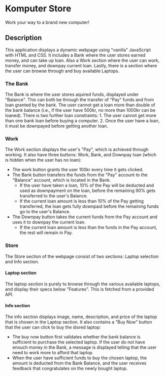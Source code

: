 # Komputer Store

Work your way to a brand new computer!

## Description

This application displays a dynamic webpage using "vanilla" JavaScript with HTML and CSS.
It includes a Bank where the user stores earned money, and can take up loan.
Also a Work section where the user can work, transfer money, and downpay current loan.
Lastly, there is a section where the user can browse through and buy available Laptops.

### The Bank

The Bank is where the user stores aquired funds, displayed under "Balance".
This can both be through the transfer of "Pay" funds and from loan granted by the bank.
The user cannot get a loan more than double of the bank balance (i.e., if the user have 500kr, no more than 1000kr can be loaned).
There is two further loan constraints: 1. The user cannot get more than one bank loan before buying a computer. 2. Once the user have a loan, it must be downpayed before getting another loan.

### Work

The Work section displays the user's "Pay", which is achieved through working.
It also have three buttons: Work, Bank, and Downpay loan (which is hidden when the user has no loan):

- The work button grants the user 100kr every time it gets clicked.
- The Bank button transfers the funds from the "Pay" account to the "Balance" account, which is located in the Bank.
  - If the user have taken a loan, 10% of the Pay will be deducted and used as downpayment on the loan, before the remaining 90% gets transferred to the user's Balance.
  - If the current loan amount is less than 10% of the Pay getting transferred, the loan gets fully downpaid before
    the remaining funds go to the user's Balance.
- The Downpay button takes the current funds from the Pay account and uses it to downpay the current loan.
  - If the current loan amount is less than the funds in the Pay account, the rest will remain in Pay.

### Store

The Store section of the webpage consist of two sections: Laptop selection and Info section.

#### Laptop section

The laptop section is purely to browse through the various available laptops, and display their specs below "Features".
This is fetched from a provided API.

#### Info section

The info section displays image, name, description, and price of the laptop that is chosen in the Laptop section.
It also contains a "Buy Now" button that the user can click to buy the disred laptop:

- The buy now button first validates whether the bank balance is sufficient to purchase the selected laptop.
  If the user do not have enouch money in the Bank, a message is displayed telling that the user need to work more to afford that laptop.
- When the user have sufficient funds to buy the chosen laptop, the amount is deducted from the Bank Balance,
  and the user receives feedback that congratulates on the newly bought laptop.
